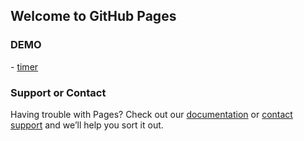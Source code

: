 ## Welcome to GitHub Pages

### DEMO
  \- [timer](https://Dachow.github.io/canvas-demo/timer/)

### Support or Contact

Having trouble with Pages? Check out our [documentation](https://help.github.com/categories/github-pages-basics/) or [contact support](https://github.com/contact) and we’ll help you sort it out.
